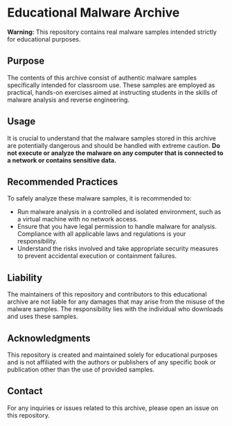# Educational Malware Archive

**Warning:** This repository contains real malware samples intended strictly for educational purposes.

## Purpose

The contents of this archive consist of authentic malware samples specifically intended for classroom use. These samples are employed as practical, hands-on exercises aimed at instructing students in the skills of malware analysis and reverse engineering.

## Usage

It is crucial to understand that the malware samples stored in this archive are potentially dangerous and should be handled with extreme caution. **Do not execute or analyze the malware on any computer that is connected to a network or contains sensitive data.**

## Recommended Practices

To safely analyze these malware samples, it is recommended to:

- Run malware analysis in a controlled and isolated environment, such as a virtual machine with no network access.
- Ensure that you have legal permission to handle malware for analysis. Compliance with all applicable laws and regulations is your responsibility.
- Understand the risks involved and take appropriate security measures to prevent accidental execution or containment failures.

## Liability

The maintainers of this repository and contributors to this educational archive are not liable for any damages that may arise from the misuse of the malware samples. The responsibility lies with the individual who downloads and uses these samples.

## Acknowledgments

This repository is created and maintained solely for educational purposes and is not affiliated with the authors or publishers of any specific book or publication other than the use of provided samples.

## Contact

For any inquiries or issues related to this archive, please open an issue on this repository.
